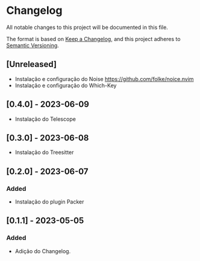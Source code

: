 # Changelog

All notable changes to this project will be documented in this file.

The format is based on [Keep a Changelog](https://keepachangelog.com/en/1.0.0/),
and this project adheres to [Semantic Versioning](https://semver.org/spec/v2.0.0.html).

## [Unreleased]
- Instalação e configuração do Noise https://github.com/folke/noice.nvim
- Instalação e configuração do Which-Key

## [0.4.0] - 2023-06-09
- Instalação do Telescope

## [0.3.0] - 2023-06-08
- Instalação do Treesitter

## [0.2.0]  - 2023-06-07
### Added
- Instalação do plugin Packer

## [0.1.1] - 2023-05-05
### Added

- Adição do Changelog.

